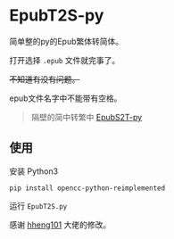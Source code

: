 # EpubT2S-py
简单整的py的Epub繁体转简体。

打开选择 `.epub` 文件就完事了。

~~不知道有没有问题。~~

epub文件名字中不能带有空格。

> 隔壁的简中转繁中 [EpubS2T-py](https://github.com/monSteRhhe/EpubS2T-py)

## 使用

安装 Python3

`pip install opencc-python-reimplemented`

运行 `EpubT2S.py`
    
感谢 [hheng101](https://github.com/hheng101) 大佬的修改。
